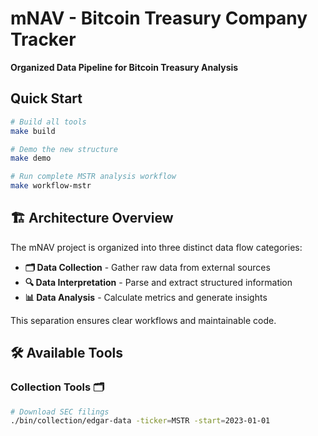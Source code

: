 # mNAV - Bitcoin Treasury Company Tracker

**Organized Data Pipeline for Bitcoin Treasury Analysis**

## Quick Start

```bash
# Build all tools
make build

# Demo the new structure
make demo

# Run complete MSTR analysis workflow
make workflow-mstr
```

## 🏗️ Architecture Overview

The mNAV project is organized into three distinct data flow categories:

- **🗂️ Data Collection** - Gather raw data from external sources
- **🔍 Data Interpretation** - Parse and extract structured information  
- **📊 Data Analysis** - Calculate metrics and generate insights

This separation ensures clear workflows and maintainable code.

## 🛠️ Available Tools

### Collection Tools 🗂️
```bash
# Download SEC filings
./bin/collection/edgar-data -ticker=MSTR -start=2023-01-01
```

### Interpretation Tools 🔍  
```bash
# Extract Bitcoin transactions from filings
./bin/interpretation/bitcoin-parser -ticker=MSTR
```

### Analysis Tools 📊
```bash
# Calculate mNAV metrics
./bin/analysis/mnav-calculator -symbols=MSTR,SMLR,MARA -verbose
```

## 📊 Current Capabilities

### ✅ Working Features
- **mNAV Calculation**: Net asset value based on Bitcoin holdings
- **Price Target Analysis**: Stock price targets for different mNAV levels
- **Real-time Data**: Bitcoin prices, stock prices, market caps
- **Multiple Companies**: MSTR, SMLR, MARA, Metaplanet support
- **Transaction Parsing**: Extract Bitcoin purchases from SEC filings
- **Web Scraping**: Real-time MSTR holdings from company website

### 🔄 In Development  
- **Cross-package Dependencies**: Currently being resolved
- **Enhanced Parsing**: AI-powered transaction extraction
- **Portfolio Analysis**: Multi-company comparative metrics
- **Historical Tracking**: Time-series analysis of mNAV trends

## 🚀 Quick Examples

### Analyze Single Company
```bash
# Complete MSTR analysis
./bin/analysis/mnav-calculator -symbols=MSTR -verbose
```

Output:
```
📊 DATA ANALYSIS - mNAV Calculator
==================================

🏢 Analyzing MSTR...
------------------------
📈 Stock Price: $347.80
💎 Bitcoin Holdings: 331,200.00 BTC  
🏦 Market Cap: $69,400.00 million
💰 Bitcoin Value: $32,832.32 million
📊 mNAV: 2.11
⏱️  Days to Cover mNAV: 89.3 days
📈 Daily BTC Accumulation: 397.44 BTC
```

### Build by Category
```bash
# Build only analysis tools
make analysis

# Build only collection tools  
make collection

# Build only interpretation tools
make interpretation
```

## 📁 Project Structure

```
mNAV/
├── cmd/                    # Categorized command-line tools
│   ├── collection/         # Data collection commands
│   ├── interpretation/     # Data parsing commands
│   └── analysis/          # Metrics calculation commands
├── pkg/                   # Categorized packages
│   ├── collection/        # External data gathering
│   ├── interpretation/    # Data parsing and extraction
│   ├── analysis/         # Calculations and metrics
│   └── shared/           # Common components
└── bin/                  # Compiled binaries by category
    ├── collection/
    ├── interpretation/
    └── analysis/
```

## 🔧 Build System

```bash
# Category-based building
make collection      # Build data collection tools
make interpretation  # Build data interpretation tools  
make analysis       # Build data analysis tools

# Individual tools
make edgar-data      # SEC filing collector
make bitcoin-parser  # Bitcoin transaction extractor
make mnav-calculator # mNAV metrics calculator

# Utilities
make clean          # Clean all build artifacts
make test           # Run tests
make deps           # Download dependencies
```

## 💡 Key Benefits

1. **Clear Data Flow**: Collection → Interpretation → Analysis
2. **Category Identification**: Every command shows its category
3. **Independent Execution**: Run any stage independently
4. **Maintainable Code**: Clear separation of concerns
5. **Scalable Architecture**: Easy to add new tools in any category

## 📚 Documentation

- **[Architecture Guide](ARCHITECTURE.md)** - Detailed architecture explanation
- **[Environment Setup](ENV_SETUP.md)** - API keys and configuration
- **[Build Guide](Makefile)** - Complete build system reference

## 🤝 Contributing

The categorized structure makes contributions easier:

- **Collection**: Add new data sources (APIs, scrapers)
- **Interpretation**: Improve parsing algorithms, add AI models
- **Analysis**: Create new metrics, visualization tools

## 📈 Supported Companies

- **MSTR** (MicroStrategy) - Complete support with real-time data
- **SMLR** (Semler Scientific) - Full mNAV analysis  
- **MARA** (Marathon Digital) - Market cap and holdings tracking
- **3350.T** (Metaplanet) - International support

## 🎯 Roadmap

### Phase 1: Foundation (Current)
- ✅ Categorized architecture
- ✅ Core mNAV calculations  
- 🔄 Dependency resolution
- 🔄 Enhanced documentation

### Phase 2: Enhanced Interpretation
- 🔄 AI-powered parsing
- 📋 Shares outstanding extraction
- 📋 Financial metrics parsing
- 📋 Validation and quality scoring

### Phase 3: Advanced Analysis
- 📋 Portfolio management
- 📋 Risk analysis
- 📋 Forecasting models
- 📋 Automated reporting

### Phase 4: Platform
- 📋 Web interface
- 📋 Real-time monitoring
- 📋 Alert system
- 📋 API service

---

**Status**: ✅ Core functionality working | 🔄 Dependencies being resolved | 📋 Architecture established 